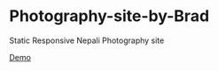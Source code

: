 # Photography-site-by-Brad

Static Responsive Nepali Photography site

[Demo](https://alidhuniya.github.io/Photography-site-by-Brad/index.html)
